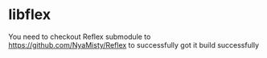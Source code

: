 # libflex

You need to checkout Reflex submodule to https://github.com/NyaMisty/Reflex to successfully got it build successfully


